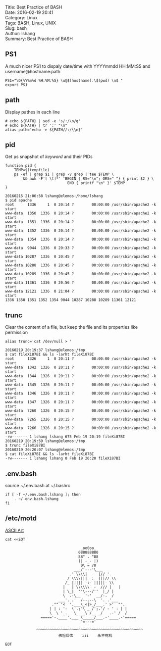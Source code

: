 Title: Best Practice of BASH  
Date: 2016-02-19 20:41  
Category: Linux  
Tags: BASH, Linux, UNIX  
Slug: bash  
Author: lshang  
Summary: Best Practice of BASH  

## PS1
A much nicer PS1 to dispaly date/time with YYYYmmdd HH:MM:SS and username@hostname:path
```Shell
PS1="\D{%Y%m%d %H:%M:%S} \u@$(hostname):\$(pwd) \n$ "
export PS1
```

## path
Display pathes in each line
```Shell
# echo ${PATH} | sed -e 's/:/\n/g'
# echo ${PATH} | tr ':' "\n"
alias path='echo -e ${PATH//:/\\n}'
```
## pid
Get ps snapshot of *keyword* and their PIDs
```Shell
function pid {
    TEMP=$(tempfile)
    ps -ef | grep $1 | grep -v grep | tee $TEMP \
        && awk -F'[ \t]*' 'BEGIN { RS="\n"; ORS=" "} { print $2 } \ 
                            END { printf "\n" }' $TEMP 
}
```
```Text
20160215 21:06:58 lshang@elemos:/home/lshang 
$ pid apache
root      1336     1  0 20:14 ?        00:00:00 /usr/sbin/apache2 -k start
www-data  1350  1336  0 20:14 ?        00:00:00 /usr/sbin/apache2 -k start
www-data  1351  1336  0 20:14 ?        00:00:00 /usr/sbin/apache2 -k start
www-data  1352  1336  0 20:14 ?        00:00:00 /usr/sbin/apache2 -k start
www-data  1354  1336  0 20:14 ?        00:00:00 /usr/sbin/apache2 -k start
www-data  9044  1336  0 20:33 ?        00:00:00 /usr/sbin/apache2 -k start
www-data 10287  1336  0 20:45 ?        00:00:00 /usr/sbin/apache2 -k start
www-data 10288  1336  0 20:45 ?        00:00:00 /usr/sbin/apache2 -k start
www-data 10289  1336  0 20:45 ?        00:00:00 /usr/sbin/apache2 -k start
www-data 11361  1336  0 20:56 ?        00:00:00 /usr/sbin/apache2 -k start
www-data 12121  1336  0 21:04 ?        00:00:00 /usr/sbin/apache2 -k start
1336 1350 1351 1352 1354 9044 10287 10288 10289 11361 12121 
```

## trunc  
Clear the content of a file, but keep the file and its properties like
permission  
```Shell
alias trunc='cat /dev/null > '
```
```Text
20160219 20:19:37 lshang@elemos:/tmp 
$ cat fileXi87BI && ls -larht fileXi87BI 
root      1326     1  0 20:11 ?        00:00:00 /usr/sbin/apache2 -k start
www-data  1342  1326  0 20:11 ?        00:00:00 /usr/sbin/apache2 -k start
www-data  1344  1326  0 20:11 ?        00:00:00 /usr/sbin/apache2 -k start
www-data  1345  1326  0 20:11 ?        00:00:00 /usr/sbin/apache2 -k start
www-data  1346  1326  0 20:11 ?        00:00:00 /usr/sbin/apache2 -k start
www-data  1347  1326  0 20:11 ?        00:00:00 /usr/sbin/apache2 -k start
www-data  7260  1326  0 20:15 ?        00:00:00 /usr/sbin/apache2 -k start
www-data  7265  1326  0 20:15 ?        00:00:00 /usr/sbin/apache2 -k start
www-data  7266  1326  0 20:15 ?        00:00:00 /usr/sbin/apache2 -k start
-rw------- 1 lshang lshang 675 Feb 19 20:19 fileXi87BI
20160219 20:19:59 lshang@elemos:/tmp 
$ trunc fileXi87BI 
20160219 20:20:07 lshang@elemos:/tmp 
$ cat fileXi87BI && ls -larht fileXi87BI 
-rw------- 1 lshang lshang 0 Feb 19 20:20 fileXi87BI
```

## .env.bash
source ~/.env.bash at ~/.bashrc
```Shell
if [ -f ~/.env.bash.lshang ]; then
    . ~/.env.bash.lshang
fi
```

## /etc/motd
[ASCII Art](http://www.ascii-art.de/)
```Shell
cat <<EOT
 
                                  _oo0oo_
                                 088888880
                                 88" . "88
                                 (| -_- |)
                                  0\ = /0
                               ___/'---'\___
                             .' \\\\|     |// '.
                            / \\\\|||  :  |||// \\
                           /_ ||||| -:- |||||- \\
                          |   | \\\\\\  -  /// |   |
                          | \_|  ''\---/''  |_/ |
                          \  .-\__  '-'  __/-.  /
                        ___'. .'  /--.--\  '. .'___
                     ."" '<  '.___\_<|>_/___.' >'  "".
                    | | : '-  \'.;'\ _ /';.'/ - ' : | |
                    \  \ '_.   \_ __\ /__ _/   .-' /  /
                ====='-.____'.___ \_____/___.-'____.-'=====
                                  '=---='
 
              ^^^^^^^^^^^^^^^^^^^^^^^^^^^^^^^^^^^^^^^^^^^^^^^^
                        佛祖保佑    iii    永不死机
 
EOT
```
